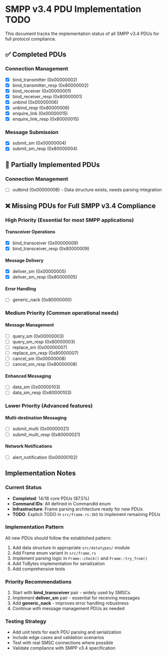 # SMPP v3.4 PDU Implementation TODO

This document tracks the implementation status of all SMPP v3.4 PDUs for full protocol compliance.

## ✅ Completed PDUs

### Connection Management
- [x] bind_transmitter (0x00000002)
- [x] bind_transmitter_resp (0x80000002)
- [x] bind_receiver (0x00000001)
- [x] bind_receiver_resp (0x80000001)
- [x] unbind (0x00000006)
- [x] unbind_resp (0x80000006)
- [x] enquire_link (0x00000015)
- [x] enquire_link_resp (0x80000015)

### Message Submission
- [x] submit_sm (0x00000004)
- [x] submit_sm_resp (0x80000004)

## 🚧 Partially Implemented PDUs

### Connection Management
- [ ] outbind (0x0000000B) - Data structure exists, needs parsing integration

## ❌ Missing PDUs for Full SMPP v3.4 Compliance

### High Priority (Essential for most SMPP applications)

#### Transceiver Operations
- [x] bind_transceiver (0x00000009)
- [x] bind_transceiver_resp (0x80000009)

#### Message Delivery
- [x] deliver_sm (0x00000005) 
- [x] deliver_sm_resp (0x80000005)

#### Error Handling
- [ ] generic_nack (0x80000000)

### Medium Priority (Common operational needs)

#### Message Management
- [ ] query_sm (0x00000003)
- [ ] query_sm_resp (0x80000003)
- [ ] replace_sm (0x00000007)
- [ ] replace_sm_resp (0x80000007)
- [ ] cancel_sm (0x00000008)
- [ ] cancel_sm_resp (0x80000008)

#### Enhanced Messaging
- [ ] data_sm (0x00000103)
- [ ] data_sm_resp (0x80000103)

### Lower Priority (Advanced features)

#### Multi-destination Messaging
- [ ] submit_multi (0x00000021)
- [ ] submit_multi_resp (0x80000021)

#### Network Notifications
- [ ] alert_notification (0x00000102)

## Implementation Notes

### Current Status
- **Completed**: 14/16 core PDUs (87.5%)
- **Command IDs**: All defined in CommandId enum
- **Infrastructure**: Frame parsing architecture ready for new PDUs
- **TODO**: Explicit TODO in `src/frame.rs:365` to implement remaining PDUs

### Implementation Pattern
All new PDUs should follow the established pattern:
1. Add data structure in appropriate `src/datatypes/` module
2. Add Frame enum variant in `src/frame.rs`
3. Implement parsing logic in `Frame::check()` and `Frame::try_from()`
4. Add ToBytes implementation for serialization
5. Add comprehensive tests

### Priority Recommendations
1. Start with **bind_transceiver** pair - widely used by SMSCs
2. Implement **deliver_sm** pair - essential for receiving messages
3. Add **generic_nack** - improves error handling robustness
4. Continue with message management PDUs as needed

### Testing Strategy
- Add unit tests for each PDU parsing and serialization
- Include edge cases and validation scenarios
- Test with real SMSC connections where possible
- Validate compliance with SMPP v3.4 specification